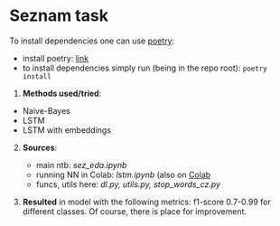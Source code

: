 # Seznam task

To install dependencies one can use [poetry](https://python-poetry.org/):
- install poetry: [link](https://python-poetry.org/docs/#osx--linux--bashonwindows-install-instructions)
- to install dependencies simply run (being in the repo root):
`poetry install`

1. **Methods used/tried**:
- Naive-Bayes
- LSTM
- LSTM with embeddings

2. **Sources**:
   - main ntb:                     _sez_eda.ipynb_
   - running NN in Colab:          _lstm.ipynb_ (also on [Colab](https://colab.research.google.com/drive/1ugKZxhmy71eURJSDRoJaJhG65jPUIhNc)
   - funcs, utils here:            _dl.py, utils.py, stop_words_cz.py_

3. **Resulted** in model with the following metrics:
   f1-score 0.7-0.99 for different classes.
   Of course, there is place for improvement.